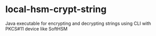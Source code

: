 # local-hsm-crypt-string
Java executable for encrypting and decrypting strings using CLI with PKCS#11 device like SoftHSM
